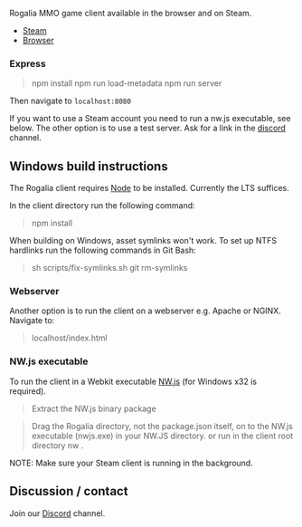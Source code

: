 Rogalia MMO game client available in the browser and on Steam.

- [Steam](store.steampowered.com/app/528460/)
- [Browser](http://rogalia.ru/play)

### Express

> npm install
> npm run load-metadata
> npm run server

Then navigate to `localhost:8080`

If you want to use a Steam account you need to run a nw.js executable, see below.
The other option is to use a test server. Ask for a link in the [discord](https://discord.gg/eCxFe8w) channel.

## Windows build instructions

The Rogalia client requires [Node](https://nodejs.org/en/) to be installed. Currently the LTS suffices.

In the client directory run the following command:
> npm install

When building on Windows, asset symlinks won't work. To set up NTFS hardlinks run the following commands in Git Bash:
> sh scripts/fix-symlinks.sh
> git rm-symlinks

### Webserver

Another option is to run the client on a webserver e.g. Apache or NGINX.
Navigate to:
> localhost/index.html

### NW.js executable

To run the client in a Webkit executable [NW.js](https://github.com/nwjs/nw.js) (for Windows x32 is required).

> Extract the NW.js binary package

> Drag the Rogalia directory, not the package.json itself, on to the NW.js executable (nwjs.exe) in your NW.JS directory.
or run in the client root directory
> nw .

NOTE: Make sure your Steam client is running in the background.

## Discussion / contact

Join our [Discord](https://discord.gg/eCxFe8w) channel.
